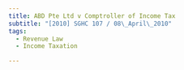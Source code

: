 ```yaml
---
title: ABD Pte Ltd v Comptroller of Income Tax 
subtitle: "[2010] SGHC 107 / 08\_April\_2010"
tags:
  - Revenue Law
  - Income Taxation

---
```


